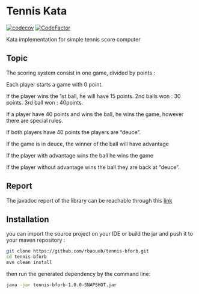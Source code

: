 # Tennis Kata

[![codecov](https://codecov.io/gh/rbaoueb/tennis-bforb/branch/main/graph/badge.svg)](https://codecov.io/gh/rbaoueb/tennis-bforb)
[![CodeFactor](https://www.codefactor.io/repository/github/rbaoueb/tennis-bforb/badge)](https://www.codefactor.io/repository/github/rbaoueb/tennis-bforb)


Kata implementation for simple tennis score computer

## Topic
The scoring system consist in one game, divided by points :

Each player starts a game with 0 point.

If the player wins the 1st ball, he will have 15 points. 2nd balls won : 30 points. 3rd ball won : 40points.

If a player have 40 points and wins the ball, he wins the game, however there are special rules.

If both players have 40 points the players are “deuce”.

If the game is in deuce, the winner of the ball will have advantage

If the player with advantage wins the ball he wins the game

If the player without advantage wins the ball they are back at “deuce”.

## Report
The javadoc report of the library can be reachable through this [link](https://rbaoueb.github.io/tennis-bforb/)


## Installation
you can import the source project on your IDE or build the jar and push it to your maven repository :

```bash
git clone https://github.com/rbaoueb/tennis-bforb.git
cd tennis-bforb
mvn clean install
```

then run the generated dependency by the command line:
```bash
java -jar tennis-bforb-1.0.0-SNAPSHOT.jar
```
